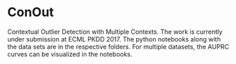# ConOut
Contextual Outlier Detection with Multiple Contexts. The work is currently under submission at ECML PKDD 2017. The python notebooks along with the data sets are in the respective folders. For multiple datasets, the AUPRC curves can be visualized in the notebooks.
